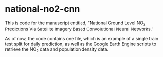 # national-no2-cnn

This is code for the manuscript entitled, "National Ground Level NO<sub>2</sub> Predictions Via Satellite Imagery Based Convolutional Neural Networks."

As of now, the code contains one file, which is an example of a single train test split for daily prediction, as well as the Google Earth Engine scripts to retrieve the NO<sub>2</sub> data and population density data.
